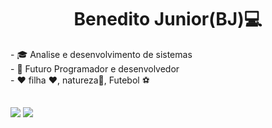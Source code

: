 <h1 align = "center">Benedito Junior(BJ)💻 </h1>
- 🎓 Analise e desenvolvimento de sistemas <br>
- 🚀 Futuro  Programador e desenvolvedor  <br>
- ❤ filha ❤️, natureza🌻, Futebol ⚽ <br>


<p align="center">
<img src="https://camo.githubusercontent.com/82291b0fe831bfc6781e07fc5090cbd0a8b912bb8b8d4fec0696c881834f81ac/68747470733a2f2f70726f626f742e6d656469612f394575424971676170492e676966" width="450" height="1">
</p>

 
<div> 
  <a href="https://www.instagram.com/bj_carvalho_/" target="_blank"><img src="https://img.shields.io/badge/-Instagram-%23E4405F?style=for-the-badge&logo=instagram&logoColor=white" target="_blank"></a>
  <a href="mailto:bjcarvalho007@gmail.com target="_blank">
        <img src="https://img.shields.io/badge/-Email-red?style=for-the-badge&logo=gmail&logoColor=white" target="_blank"></a>
</div>

